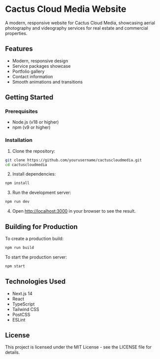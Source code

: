 # Cactus Cloud Media Website

A modern, responsive website for Cactus Cloud Media, showcasing aerial photography and videography services for real estate and commercial properties.

## Features

- Modern, responsive design
- Service packages showcase
- Portfolio gallery
- Contact information
- Smooth animations and transitions

## Getting Started

### Prerequisites

- Node.js (v18 or higher)
- npm (v9 or higher)

### Installation

1. Clone the repository:
```bash
git clone https://github.com/yourusername/cactuscloudmedia.git
cd cactuscloudmedia
```

2. Install dependencies:
```bash
npm install
```

3. Run the development server:
```bash
npm run dev
```

4. Open [http://localhost:3000](http://localhost:3000) in your browser to see the result.

## Building for Production

To create a production build:

```bash
npm run build
```

To start the production server:

```bash
npm start
```

## Technologies Used

- Next.js 14
- React
- TypeScript
- Tailwind CSS
- PostCSS
- ESLint

## License

This project is licensed under the MIT License - see the LICENSE file for details.

